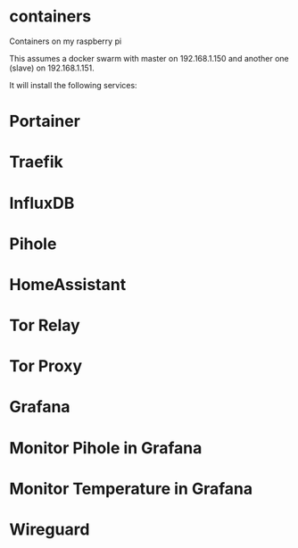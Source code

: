 # containers
Containers on my raspberry pi

This assumes a docker swarm with master on 192.168.1.150 and another one (slave) on 192.168.1.151.

It will install the following services:

# Portainer
# Traefik
# InfluxDB
# Pihole
# HomeAssistant
# Tor Relay
# Tor Proxy
# Grafana
# Monitor Pihole in Grafana
# Monitor Temperature in Grafana
# Wireguard
